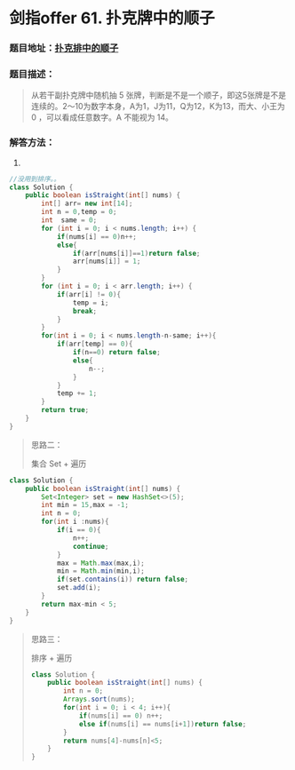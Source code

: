 # 剑指offer 61. 扑克牌中的顺子

### 题目地址：[扑克排中的顺子](https://leetcode-cn.com/problems/bu-ke-pai-zhong-de-shun-zi-lcof/)



### 题目描述：

>从若干副扑克牌中随机抽 5 张牌，判断是不是一个顺子，即这5张牌是不是连续的。2～10为数字本身，A为1，J为11，Q为12，K为13，而大、小王为 0 ，可以看成任意数字。A 不能视为 14。
>



### 解答方法：

1. 

```java
//没用到排序。。
class Solution {
    public boolean isStraight(int[] nums) {
        int[] arr= new int[14];
        int n = 0,temp = 0;
        int  same = 0;
        for (int i = 0; i < nums.length; i++) {
            if(nums[i] == 0)n++;
            else{
                if(arr[nums[i]]==1)return false;
                arr[nums[i]] = 1;
            }
        }
        for (int i = 0; i < arr.length; i++) {
            if(arr[i] != 0){
                temp = i;
                break;
            }
        }
        for(int i = 0; i < nums.length-n-same; i++){
            if(arr[temp] == 0){
                if(n==0) return false;
                else{
                    n--;
                }
            }
            temp += 1;
        }
        return true;
    }
}
```

> 思路二：
>
> 集合 Set + 遍历

```java
class Solution {
    public boolean isStraight(int[] nums) {
        Set<Integer> set = new HashSet<>(5);
        int min = 15,max = -1;
        int n = 0;
        for(int i :nums){
            if(i == 0){
                n++;
                continue;
            }
            max = Math.max(max,i);
            min = Math.min(min,i);
            if(set.contains(i)) return false;
            set.add(i);
        }
        return max-min < 5;
    }
}
```



> 思路三：
>
> 排序 + 遍历
>
> ```java
> class Solution {
>     public boolean isStraight(int[] nums) {
>         int n = 0;
>         Arrays.sort(nums);
>         for(int i = 0; i < 4; i++){
>             if(nums[i] == 0) n++;
>             else if(nums[i] == nums[i+1])return false;
>         }
>         return nums[4]-nums[n]<5;
>     }
> }
> ```
>
> 